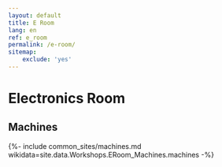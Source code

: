 ```yaml
---
layout: default
title: E Room
lang: en
ref: e_room
permalink: /e-room/
sitemap:
    exclude: 'yes'
---
```

# Electronics Room
## Machines

{%- include common_sites/machines.md wikidata=site.data.Workshops.ERoom_Machines.machines -%}
